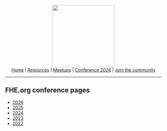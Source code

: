 <!-- Main header navigation -->
<p align="center">
  <img width="200" src="https://user-images.githubusercontent.com/5758427/180978488-db825482-5a58-4c7c-9589-c494a6f0be04.png"><br/>
  <a href="https://fhe-org.github.io">Home</a> | <a href="https://fhe-org.github.io/resources">Resources</a> | <a href="https://fhe-org.github.io/meetups/">Meetups</a> | <a href="https://fhe-org.github.io/conferences/conference-2026/">Conference 2026</a> | <a href="https://fhe-org.github.io/community">Join the community</a>
</p>
<hr/>
<!-- /Main header navigation -->



## FHE.org conference pages
- <a href="https://fhe-org.github.io/conferences/conference-2026/">2026</a>
- <a href="https://fhe-org.github.io/conferences/conference-2025/resources">2025</a>
- <a href="https://fhe-org.github.io/conferences/conference-2024/resources">2024</a>
- <a href="https://fhe-org.github.io/conferences/conference-2023/resources">2023</a>
- <a href="https://fhe-org.github.io/conferences/conference-2022/resources">2022</a>
